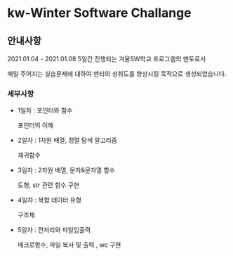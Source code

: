 # kw-Winter Software Challange

## 안내사항
2021.01.04 - 2021.01.08 5일간 진행되는 겨울SW학교 프로그램의 멘토로서 

매일 주어지는 실습문제에 대하여 멘티의 성취도를 향상시킬 목적으로 생성되었습니다. 

### 세부사항
- 1일차 : 포인터와 함수

    포인터의 이해 

- 2일차 : 1차원 배열, 정렬 탐색 알고리즘
    
    재귀함수

- 3일차 : 2차원 배열, 문자&문자열 함수

    도형, str 관련 함수 구현
 
- 4일차 : 복합 데이터 유형

    구조체

- 5일차 : 전처리와 파일입출력

    매크로함수, 파일 복사 및 출력 , wc 구현